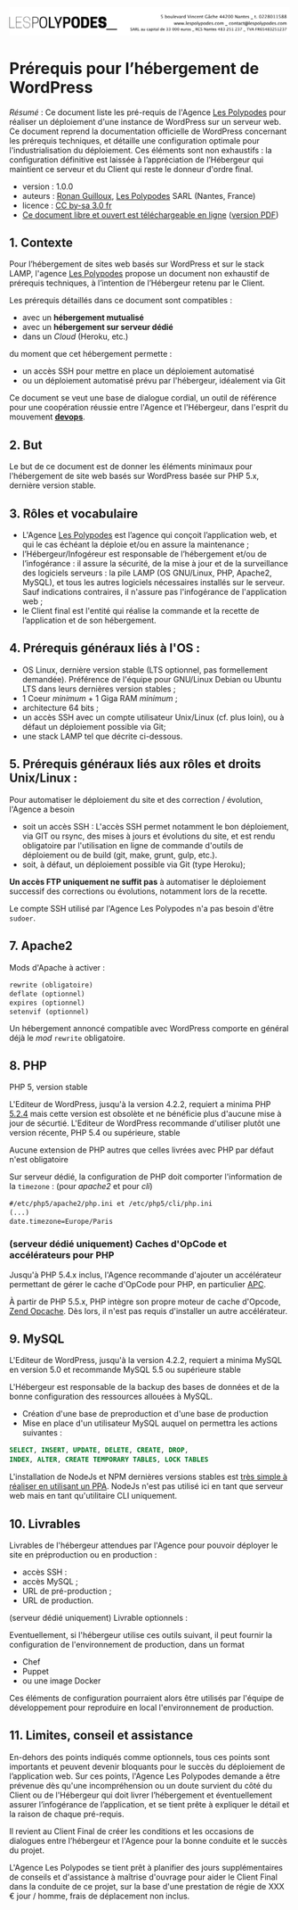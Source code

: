 ![#Les Polypodes](header.png)

# Prérequis pour l’hébergement de WordPress

*Résumé* : Ce document liste les pré-requis de l'Agence [Les Polypodes](http://lespolypodes.com/)
pour réaliser un déploiement d'une instance de WordPress sur un serveur web.
Ce document reprend la documentation officielle de WordPress concernant les prérequis techniques,
et détaille une configuration optimale pour l'industrialisation du déploiement.
Ces éléments sont non exhaustifs : la configuration définitive est laissée à l’appréciation de l’Hébergeur
qui maintient ce serveur et du Client qui reste le donneur d'ordre final.

* version : 1.0.0
* auteurs : [Ronan Guilloux](mailto:ronan@lespolypodes.com), [Les Polypodes](http://lespolypodes.com/) SARL (Nantes, France)
* licence : [CC by-sa 3.0 fr](http://creativecommons.org/licenses/by-sa/3.0/fr/)
* [Ce document libre et ouvert est téléchargeable en ligne](https://github.com/polypodes/Collaborate/blob/master/Prerequis-pour-l-hebergement-de-WordPress.md.md)
([version PDF](https://gitprint.com/polypodes/Collaborate/blob/master/Prerequis-pour-l-hebergement-de-WordPress.md))

## 1. Contexte

Pour l’hébergement de sites web basés sur WordPress et sur le stack LAMP,
l'agence [Les Polypodes](http://lespolypodes.com/) propose un document non exhaustif de prérequis techniques,
à l’intention de l’Hébergeur retenu par le Client.

Les prérequis détaillés dans ce document sont compatibles :

- avec un **hébergement mutualisé**
- avec un **hébergement sur serveur dédié**
- dans un *Cloud* (Heroku, etc.)

du moment que cet hébergement permette :

- un accès SSH pour mettre en place un déploiement automatisé 
- ou un déploiement automatisé prévu par l'hébergeur, idéalement via Git 

Ce document se veut une base de dialogue cordial,
un outil de référence pour une coopération réussie entre l'Agence et l'Hébergeur,
dans l'esprit du mouvement [__devops__](http://fr.wikipedia.org/wiki/Devops).

## 2. But

Le but de ce document est de donner les éléments minimaux pour l'hébergement
de site web basés sur WordPress basée sur PHP 5.x, dernière version stable.

## 3. Rôles et vocabulaire 

* L'Agence [Les Polypodes](http://lespolypodes.com/) est l’agence qui conçoit l’application web, et qui le cas échéant la déploie et/ou en assure la maintenance ;
* l’Hébergeur/Infogéreur est responsable de l’hébergement et/ou de l’infogérance : il assure la sécurité, de la mise à jour et de la surveillance des logiciels serveurs : la pile LAMP (OS GNU/Linux, PHP, Apache2, MySQL), et tous les autres logiciels nécessaires installés sur le serveur. Sauf indications contraires, il n'assure pas l'infogérance de l'application web ;
* le Client final est l'entité qui réalise la commande et la recette de l’application et de son hébergement.

## 4. Prérequis généraux liés à l'OS : 

* OS Linux, dernière version stable (LTS optionnel, pas formellement demandée). Préférence de l'équipe pour GNU/Linux Debian ou Ubuntu LTS dans leurs dernières version stables ;
* 1 Coeur *minimum* + 1 Giga RAM *minimum* ;
* architecture 64 bits ;
* un accès SSH avec un compte utilisateur Unix/Linux (cf. plus loin), ou à défaut un déploiement possible via Git;
* une stack LAMP tel que décrite ci-dessous.

## 5. Prérequis généraux liés aux rôles et droits Unix/Linux :

Pour automatiser le déploiement du site et des correction / évolution, l'Agence a besoin 

- soit un accès SSH : L'accès SSH permet notamment le bon déploiement, via GIT ou rsync, des mises à jours et évolutions du site, et est rendu obligatoire par l'utilisation en ligne de commande d'outils de déploiement ou de build (git, make, grunt, gulp, etc.).
- soit, à défaut, un déploiement possible via Git (type Heroku);

**Un accès FTP uniquement ne suffit pas** à automatiser le déploiement successif
des corrections ou évolutions, notamment lors de la recette.

Le compte SSH utilisé par l'Agence Les Polypodes n'a pas besoin d'être `sudoer`.

## 7. Apache2 

Mods d'Apache à activer :

```
rewrite (obligatoire)
deflate (optionnel)
expires (optionnel)
setenvif (optionnel)
```

Un hébergement annoncé compatible avec WordPress comporte en général déjà le _mod_ `rewrite` obligatoire.

## 8. PHP

PHP 5, version stable

L'Editeur de WordPress, jusqu'à la version 4.2.2, requiert a minima PHP [5.2.4](https://wordpress.org/about/requirements)
mais cette version est obsolète et ne bénéficie plus d'aucune mise à jour de sécurtié.
L'Editeur de WordPress recommande d'utiliser plutôt une version récente, PHP 5.4 ou supérieure, stable 

Aucune extension de PHP autres que celles livrées avec PHP par défaut n'est obligatoire

Sur serveur dédié, la configuration de PHP doit comporter l'information de la `timezone` : (pour *apache2* et pour *cli*)

```
#/etc/php5/apache2/php.ini et /etc/php5/cli/php.ini
(...)
date.timezone=Europe/Paris
```

### (serveur dédié uniquement) Caches d'OpCode et accélérateurs pour PHP

Jusqu'à PHP 5.4.x inclus, l'Agence recommande d'ajouter un accélérateur permettant de gérer le cache d'OpCode pour PHP, en particulier [APC](http://php.net/manual/en/book.apc.php).

À partir de PHP 5.5.x, PHP intègre son propre moteur de cache d'Opcode, [Zend Opcache](http://en.wikipedia.org/wiki/List_of_PHP_accelerators#Zend_Opcache_.28ex._Zend_Optimizer.2B.29). Dès lors, il n'est pas requis d'installer un autre accélérateur.

## 9. MySQL

L'Editeur de WordPress, jusqu'à la version 4.2.2, requiert a minima MySQL en version 5.0 
et recommande MySQL 5.5 ou supérieure stable

L'Hébergeur est responsable de la backup des bases de données et de la bonne configuration des
ressources allouées à MySQL.

* Création d'une base de preproduction et d'une base de production
* Mise en place d'un utilisateur MySQL auquel on permettra les actions suivantes :

```SQL
SELECT, INSERT, UPDATE, DELETE, CREATE, DROP, 
INDEX, ALTER, CREATE TEMPORARY TABLES, LOCK TABLES
```

L'installation de NodeJs et NPM dernières versions stables est [très simple à réaliser en utilisant un PPA](https://www.digitalocean.com/community/tutorials/how-to-install-node-js-on-an-ubuntu-14-04-server#HowToInstallUsingaPPA).
NodeJs n'est pas utilisé ici en tant que serveur web mais en tant qu'utilitaire CLI uniquement.

## 10. Livrables

Livrables de l'hébergeur attendues par l'Agence pour pouvoir déployer le site en préproduction ou en production :

* accès SSH :
* accès MySQL ;
* URL de pré-production ;
* URL de production.

(serveur dédié uniquement) Livrable optionnels :

Eventuellement, si l'hébergeur utilise ces outils suivant, il peut fournir la configuration de l'environnement de production, dans un format

- Chef
- Puppet 
- ou une image Docker
 
Ces éléments de configuration pourraient alors être utilisés par l'équipe de développement pour reproduire en local l'environnement de production.

## 11. Limites, conseil et assistance

En-dehors des points indiqués comme optionnels, tous ces points sont importants et peuvent devenir bloquants pour le succès du déploiement de l’application web. Sur ces points, l'Agence Les Polypodes demande a être prévenue dès qu'une incompréhension ou un doute survient du côté du Client ou de l'Hébergeur qui doit livrer l’hébergement et éventuellement assurer l’infogérance de l’application, et se tient prête à expliquer le détail et la raison de chaque pré-requis. 

Il revient au Client Final de créer les conditions et les occasions de dialogues entre l’hébergeur et l'Agence pour la bonne conduite et le succès du projet. 

L'Agence Les Polypodes se tient prêt à planifier des jours supplémentaires de conseils et d'assistance à maîtrise d'ouvrage pour aider le Client Final dans la conduite de ce projet, sur la base d'une prestation de régie de XXX € jour / homme, frais de déplacement non inclus.


